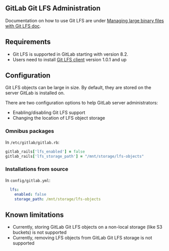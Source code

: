 ## GitLab Git LFS Administration

Documentation on how to use Git LFS are under [Managing large binary files with Git LFS doc](manage_large_binaries_with_git_lfs.md).

## Requirements

* Git LFS is supported in GitLab starting with version 8.2.
* Users need to install [Git LFS client](https://git-lfs.github.com) version 1.0.1 and up

## Configuration

Git LFS objects can be large in size. By default, they are stored on the server GitLab is installed on.

There are two configuration options to help GitLab server administrators:

* Enabling/disabling Git LFS support
* Changing the location of LFS object storage

### Omnibus packages

In `/etc/gitlab/gitlab.rb`:

```ruby
gitlab_rails['lfs_enabled'] = false
gitlab_rails['lfs_storage_path'] = "/mnt/storage/lfs-objects"
```

### Installations from source

In `config/gitlab.yml`:

```yaml
  lfs:
    enabled: false
    storage_path: /mnt/storage/lfs-objects
```

## Known limitations

* Currently, storing GitLab Git LFS objects on a non-local storage (like S3 buckets) is not supported
* Currently, removing LFS objects from GitLab Git LFS storage is not supported
